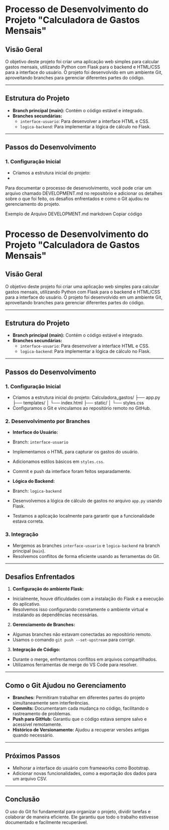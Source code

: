 # Processo de Desenvolvimento do Projeto "Calculadora de Gastos Mensais"

## Visão Geral
O objetivo deste projeto foi criar uma aplicação web simples para calcular gastos mensais, utilizando Python com Flask para o backend e HTML/CSS para a interface do usuário. O projeto foi desenvolvido em um ambiente Git, aproveitando branches para gerenciar diferentes partes do código.

---

## Estrutura do Projeto
- **Branch principal (main):** Contém o código estável e integrado.
- **Branches secundárias:**
  - `interface-usuario`: Para desenvolver a interface HTML e CSS.
  - `logica-backend`: Para implementar a lógica de cálculo no Flask.

---

## Passos do Desenvolvimento

### 1. Configuração Inicial
- Criamos a estrutura inicial do projeto:
- 
Para documentar o processo de desenvolvimento, você pode criar um arquivo chamado DEVELOPMENT.md no repositório e adicionar os detalhes sobre o que foi feito, os desafios enfrentados e como o Git ajudou no gerenciamento do projeto.

Exemplo de Arquivo DEVELOPMENT.md
markdown
Copiar código
# Processo de Desenvolvimento do Projeto "Calculadora de Gastos Mensais"

## Visão Geral
O objetivo deste projeto foi criar uma aplicação web simples para calcular gastos mensais, utilizando Python com Flask para o backend e HTML/CSS para a interface do usuário. O projeto foi desenvolvido em um ambiente Git, aproveitando branches para gerenciar diferentes partes do código.

---

## Estrutura do Projeto
- **Branch principal (main):** Contém o código estável e integrado.
- **Branches secundárias:**
  - `interface-usuario`: Para desenvolver a interface HTML e CSS.
  - `logica-backend`: Para implementar a lógica de cálculo no Flask.

---

## Passos do Desenvolvimento

### 1. Configuração Inicial
- Criamos a estrutura inicial do projeto:
Calculadora_gastos/ ├── app.py ├── templates/ │ └── index.html ├── static/ │ └── styles.css
- Configuramos o Git e vinculamos ao repositório remoto no GitHub.

### 2. Desenvolvimento por Branches
- **Interface do Usuário:**
- Branch: `interface-usuario`
- Implementamos o HTML para capturar os gastos do usuário.
- Adicionamos estilos básicos em `styles.css`.
- Commit e push da interface foram feitos separadamente.

- **Lógica do Backend:**
- Branch: `logica-backend`
- Desenvolvemos a lógica de cálculo de gastos no arquivo `app.py` usando Flask.
- Testamos a aplicação localmente para garantir que a funcionalidade estava correta.

### 3. Integração
- Mergemos as branches `interface-usuario` e `logica-backend` na branch principal (`main`).
- Resolvemos conflitos de forma eficiente usando as ferramentas do Git.

---

## Desafios Enfrentados
1. **Configuração do ambiente Flask:**
 - Inicialmente, houve dificuldades com a instalação do Flask e a execução do aplicativo.
 - Resolvemos isso configurando corretamente o ambiente virtual e instalando as dependências necessárias.

2. **Gerenciamento de Branches:**
 - Algumas branches não estavam conectadas ao repositório remoto.
 - Usamos o comando `git push --set-upstream` para corrigir.

3. **Integração de Código:**
 - Durante o merge, enfrentamos conflitos em arquivos compartilhados.
 - Utilizamos ferramentas de merge do VS Code para resolver.

---

## Como o Git Ajudou no Gerenciamento
- **Branches:** Permitiram trabalhar em diferentes partes do projeto simultaneamente sem interferências.
- **Commits:** Documentaram cada mudança no código, facilitando o rastreamento de problemas.
- **Push para GitHub:** Garantiu que o código estava sempre salvo e acessível remotamente.
- **Histórico de Versionamento:** Ajudou a recuperar versões antigas quando necessário.

---

## Próximos Passos
- Melhorar a interface do usuário com frameworks como Bootstrap.
- Adicionar novas funcionalidades, como a exportação dos dados para um arquivo CSV.

---

## Conclusão
O uso do Git foi fundamental para organizar o projeto, dividir tarefas e colaborar de maneira eficiente. Ele garantiu que todo o trabalho estivesse documentado e facilmente recuperável.

